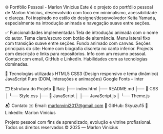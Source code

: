 🌐 Portfólio Pessoal - Marlon Vinicius
Este é o projeto do portfólio pessoal de Marlon Vinicius, desenvolvido com foco em minimalismo, acessibilidade e clareza.
Foi inspirado no estilo do designer/desenvolvedor Keita Yamada, especialmente na introdução animada e navegação suave entre seções.

✅ Funcionalidades implementadas
Tela de introdução animada com o nome do autor.
Tema claro/escuro com botão de alternância.
Menu lateral fixo com transição suave entre seções.
Fundo animado com canvas.
Seções principais do site:
Home com biografia discreta no canto inferior.
Projects com descrição e links para repositórios.
Info com um resumo pessoal.
Contact com email, GitHub e LinkedIn.
Habilidades com as tecnologias dominadas.

🧠 Tecnologias utilizadas
HTML5
CSS3 (Design responsivo e tema dinâmico)
JavaScript Puro (DOM, interações e animações)
Google Fonts – Inter

🗂 Estrutura do Projeto
📁 Raiz ├── index.html ├── README.md ├── 📁 CSS │ └── Style.css ├── 📁 JavaScript │ ├── JavaScript.js │ └── Theme.js

📬 Contato
✉️ Email: marlonvini2017@gmail.com
🐙 GitHub: Skyuzu15
💼 LinkedIn: Marlon Vinicius

Projeto pessoal com fins de aprendizado, evolução e vitrine profissional.
Todos os direitos reservados © 2025 — Marlon Vinicius